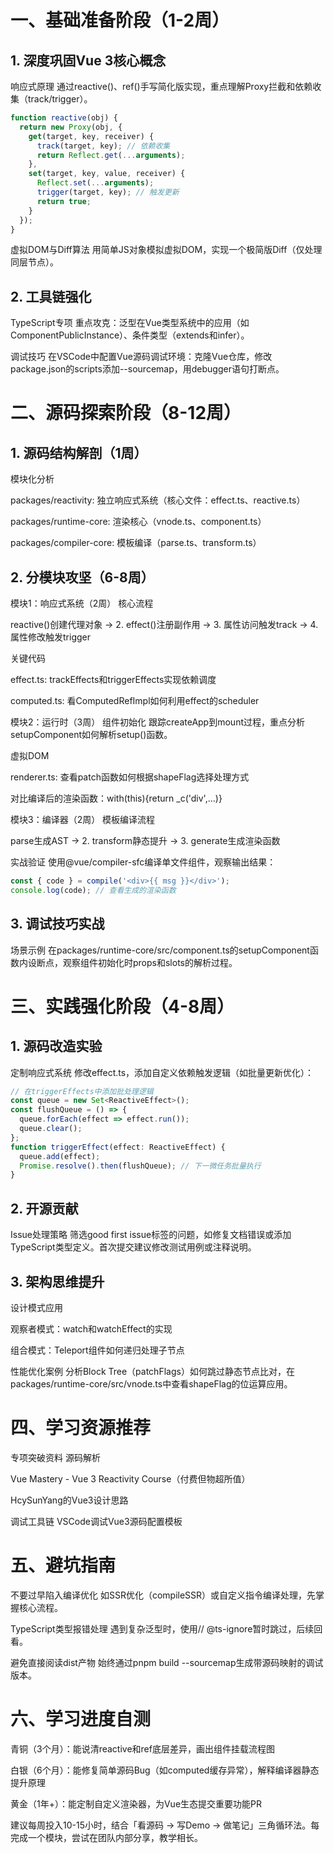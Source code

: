 
# 一、基础准备阶段（1-2周）

## 1. 深度巩固Vue 3核心概念

响应式原理
通过reactive()、ref()手写简化版实现，重点理解Proxy拦截和依赖收集（track/trigger）。

```javascript
function reactive(obj) {
  return new Proxy(obj, {
    get(target, key, receiver) {
      track(target, key); // 依赖收集
      return Reflect.get(...arguments);
    },
    set(target, key, value, receiver) {
      Reflect.set(...arguments);
      trigger(target, key); // 触发更新
      return true;
    }
  });
}
```

虚拟DOM与Diff算法
用简单JS对象模拟虚拟DOM，实现一个极简版Diff（仅处理同层节点）。

## 2. 工具链强化

TypeScript专项
重点攻克：泛型在Vue类型系统中的应用（如ComponentPublicInstance）、条件类型（extends和infer）。

调试技巧
在VSCode中配置Vue源码调试环境：克隆Vue仓库，修改package.json的scripts添加--sourcemap，用debugger语句打断点。

# 二、源码探索阶段（8-12周）

## 1. 源码结构解剖（1周）

模块化分析

packages/reactivity: 独立响应式系统（核心文件：effect.ts、reactive.ts）

packages/runtime-core: 渲染核心（vnode.ts、component.ts）

packages/compiler-core: 模板编译（parse.ts、transform.ts）

## 2. 分模块攻坚（6-8周）

模块1：响应式系统（2周）
核心流程

reactive()创建代理对象 → 2. effect()注册副作用 → 3. 属性访问触发track → 4. 属性修改触发trigger

关键代码

effect.ts: trackEffects和triggerEffects实现依赖调度

computed.ts: 看ComputedRefImpl如何利用effect的scheduler

模块2：运行时（3周）
组件初始化
跟踪createApp到mount过程，重点分析setupComponent如何解析setup()函数。

虚拟DOM

renderer.ts: 查看patch函数如何根据shapeFlag选择处理方式

对比编译后的渲染函数：with(this){return _c('div',...)}

模块3：编译器（2周）
模板编译流程

parse生成AST → 2. transform静态提升 → 3. generate生成渲染函数

实战验证
使用@vue/compiler-sfc编译单文件组件，观察输出结果：

```javascript
const { code } = compile('<div>{{ msg }}</div>');
console.log(code); // 查看生成的渲染函数
```

## 3. 调试技巧实战

场景示例
在packages/runtime-core/src/component.ts的setupComponent函数内设断点，观察组件初始化时props和slots的解析过程。

# 三、实践强化阶段（4-8周）

## 1. 源码改造实验

定制响应式系统
修改effect.ts，添加自定义依赖触发逻辑（如批量更新优化）：

```typescript
// 在triggerEffects中添加批处理逻辑
const queue = new Set<ReactiveEffect>();
const flushQueue = () => {
  queue.forEach(effect => effect.run());
  queue.clear();
};
function triggerEffect(effect: ReactiveEffect) {
  queue.add(effect);
  Promise.resolve().then(flushQueue); // 下一微任务批量执行
}
```

## 2. 开源贡献

Issue处理策略
筛选good first issue标签的问题，如修复文档错误或添加TypeScript类型定义。首次提交建议修改测试用例或注释说明。

## 3. 架构思维提升

设计模式应用

观察者模式：watch和watchEffect的实现

组合模式：Teleport组件如何递归处理子节点

性能优化案例
分析Block Tree（patchFlags）如何跳过静态节点比对，在packages/runtime-core/src/vnode.ts中查看shapeFlag的位运算应用。

# 四、学习资源推荐

专项突破资料
源码解析

Vue Mastery - Vue 3 Reactivity Course（付费但物超所值）

HcySunYang的Vue3设计思路

调试工具链
VSCode调试Vue3源码配置模板

# 五、避坑指南

不要过早陷入编译优化
如SSR优化（compileSSR）或自定义指令编译处理，先掌握核心流程。

TypeScript类型报错处理
遇到复杂泛型时，使用// @ts-ignore暂时跳过，后续回看。

避免直接阅读dist产物
始终通过pnpm build --sourcemap生成带源码映射的调试版本。

# 六、学习进度自测

青铜（3个月）：能说清reactive和ref底层差异，画出组件挂载流程图

白银（6个月）：能修复简单源码Bug（如computed缓存异常），解释编译器静态提升原理

黄金（1年+）：能定制自定义渲染器，为Vue生态提交重要功能PR

建议每周投入10-15小时，结合「看源码 → 写Demo → 做笔记」三角循环法。每完成一个模块，尝试在团队内部分享，教学相长。
